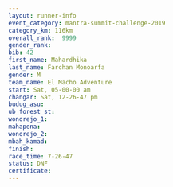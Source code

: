 ```yaml
---
layout: runner-info 
event_category: mantra-summit-challenge-2019 
category_km: 116km 
overall_rank:  9999
gender_rank: 
bib: 42
first_name: Mahardhika
last_name: Farchan Monoarfa
gender: M
team_name: El Macho Adventure
start: Sat, 05-00-00 am
changar: Sat, 12-26-47 pm
budug_asu: 
ub_forest_st: 
wonorejo_1: 
mahapena: 
wonorejo_2: 
mbah_kamad: 
finish: 
race_time: 7-26-47
status: DNF
certificate: 
---
```

